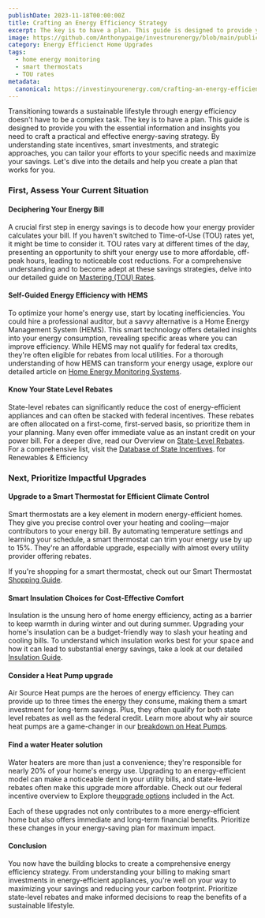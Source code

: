 ```yaml
---
publishDate: 2023-11-18T00:00:00Z
title: Crafting an Energy Efficiency Strategy
excerpt: The key is to have a plan. This guide is designed to provide you with the essential information and insights you need to craft a practical and effective energy-saving strategy.
image: https://github.com/Anthonypaige/investnurenergy/blob/main/public/images/cover-art/EEHU-2-cover-art.png?raw=true
category: Energy Efficienct Home Upgrades
tags:
  - home energy monitoring
  - smart thermostats
  - TOU rates
metadata:
  canonical: https://investinyourenergy.com/crafting-an-energy-efficient-strategy
---
```


Transitioning towards a sustainable lifestyle through energy efficiency doesn't have to be a complex task. The key is to have a plan. This guide is designed to provide you with the essential information and insights you need to craft a practical and effective energy-saving strategy. By understanding state incentives, smart investments, and strategic approaches, you can tailor your efforts to your specific needs and maximize your savings. Let's dive into the details and help you create a plan that works for you.

### **First, Assess Your Current Situation**

#### **Deciphering Your Energy Bill**

A crucial first step in energy savings is to decode how your energy provider calculates your bill. If you haven't switched to Time-of-Use (TOU) rates yet, it might be time to consider it. TOU rates vary at different times of the day, presenting an opportunity to shift your energy use to more affordable, off-peak hours, leading to noticeable cost reductions. For a comprehensive understanding and to become adept at these savings strategies, delve into our detailed guide on [Mastering (TOU) Rates](mastering-time-of-use-rate-strategies).

#### **Self-Guided Energy Efficiency with HEMS**

To optimize your home's energy use, start by locating inefficiencies. You could hire a professional auditor, but a savvy alternative is a Home Energy Management System (HEMS). This smart technology offers detailed insights into your energy consumption, revealing specific areas where you can improve efficiency. While HEMS may not qualify for federal tax credits, they're often eligible for rebates from local utilities. For a thorough understanding of how HEMS can transform your energy usage, explore our detailed article on [Home Energy Monitoring Systems](guide-to-home-energy-monitoring).

#### **Know Your State Level Rebates**

State-level rebates can significantly reduce the cost of energy-efficient appliances and can often be stacked with federal incentives. These rebates are often allocated on a first-come, first-served basis, so prioritize them in your planning. Many even offer immediate value as an instant credit on your power bill. For a deeper dive, read our Overview on [State-Level Rebates](state-level-energy-efficient-rebates). For a comprehensive list, visit the
[Database of State Incentives](https://www.dsireusa.org/). for Renewables & Efficiency

### **Next, Prioritize Impactful Upgrades**

#### **Upgrade to a Smart Thermostat for Efficient Climate Control**

Smart thermostats are a key element in modern energy-efficient homes. They give you precise control over your heating and cooling—major contributors to your energy bill. By automating temperature settings and learning your schedule, a smart thermostat can trim your energy use by up to 15%. They're an affordable upgrade, especially with almost every utility provider offering rebates.

If you're shopping for a smart thermostat, check out our Smart Thermostat [Shopping Guide](smart-thermostat-shopping-guide).

#### **Smart Insulation Choices for Cost-Effective Comfort**

Insulation is the unsung hero of home energy efficiency, acting as a barrier to keep warmth in during winter and out during summer. Upgrading your home's insulation can be a budget-friendly way to slash your heating and cooling bills. To understand which insulation works best for your space and how it can lead to substantial energy savings, take a look at our detailed [Insulation Guide](comprehensive-guide-to-weatherization).

#### **Consider a Heat Pump upgrade**

Air Source Heat pumps are the heroes of energy efficiency. They can provide up to three times the energy they consume, making them a smart investment for long-term savings. Plus, they often qualify for both state level rebates as well as the federal credit. Learn more about why air source heat pumps are a game-changer in our [breakdown on Heat Pumps](whats-an-air-source-heat-pump).

#### **Find a water Heater solution**

Water heaters are more than just a convenience; they're responsible for nearly 20% of your home's energy use. Upgrading to an energy-efficient model can make a noticeable dent in your utility bills, and state-level rebates often make this upgrade more affordable. Check out our federal incentive overview to Explore the[upgrade options](water-heaters-federal-incentives-overview) included in the Act.

Each of these upgrades not only contributes to a more energy-efficient home but also offers immediate and long-term financial benefits. Prioritize these changes in your energy-saving plan for maximum impact.

#### **Conclusion**

You now have the building blocks to create a comprehensive energy efficiency strategy. From understanding your billing to making smart investments in energy-efficient appliances, you're well on your way to maximizing your savings and reducing your carbon footprint. Prioritize state-level rebates and make informed decisions to reap the benefits of a sustainable lifestyle.
